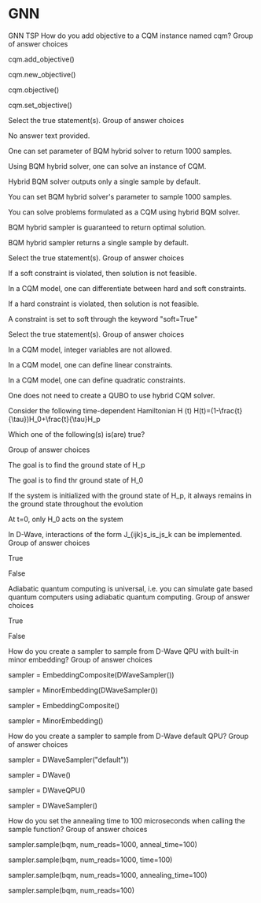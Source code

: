 # GNN
GNN TSP
How do you add objective to a CQM instance named cqm?
Group of answer choices

cqm.add_objective()

cqm.new_objective()

cqm.objective()

cqm.set_objective()






Select the true statement(s).
Group of answer choices

No answer text provided.

One can set parameter of BQM hybrid solver to return 1000 samples.

Using BQM hybrid solver, one can solve an instance of CQM.

Hybrid BQM solver outputs only a single sample by default.

You can set BQM hybrid solver's parameter to sample 1000 samples.

You can solve problems formulated as a CQM using hybrid BQM solver.

BQM hybrid sampler is guaranteed to return optimal solution.

BQM hybrid sampler returns a single sample by default.






Select the true statement(s).
Group of answer choices

If a soft constraint is violated, then solution is not feasible.

In a CQM model, one can differentiate between hard and soft constraints.

If a hard constraint is violated, then solution is not feasible.

A constraint is set to soft through the keyword "soft=True"




Select the true statement(s).
Group of answer choices

In a CQM model, integer variables are not allowed.

In a CQM model, one can define linear constraints.

In a CQM model, one can define quadratic constraints.

One does not need to create a QUBO to use hybrid CQM solver.







Consider the following time-dependent Hamiltonian 
 H (t) H(t)=(1-\frac{t}{\tau})H_0+\frac{t}{\tau}H_p

 

Which one of the following(s) is(are) true?

Group of answer choices

The goal is to find the ground state of H_p

The goal is to find thr ground state of H_0

If the system is initialized with the ground state of H_p, it always remains in the ground state throughout the evolution

At t=0, only H_0 acts on the system






In D-Wave, interactions of the form J_{ijk}s_is_js_k
 can be implemented.
Group of answer choices

True

False






Adiabatic quantum computing is universal, i.e. you can simulate gate based quantum computers using adiabatic quantum computing.
Group of answer choices

True

False





How do you create a sampler to sample from D-Wave QPU with built-in minor embedding?
Group of answer choices

sampler = EmbeddingComposite(DWaveSampler())

sampler = MinorEmbedding(DWaveSampler())

sampler = EmbeddingComposite()

sampler = MinorEmbedding()




How do you create a sampler to sample from D-Wave default QPU?
Group of answer choices

sampler = DWaveSampler("default"))

sampler = DWave()

sampler = DWaveQPU()

sampler = DWaveSampler()




How do you set the annealing time to 100 microseconds when calling the sample function?
Group of answer choices

sampler.sample(bqm, num_reads=1000, anneal_time=100)

sampler.sample(bqm, num_reads=1000, time=100)

sampler.sample(bqm, num_reads=1000, annealing_time=100)

sampler.sample(bqm, num_reads=100)



